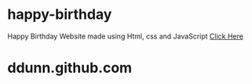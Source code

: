 # happy-birthday
Happy Birthday Website made using Html, css and JavaScript
<a href="https://programmergaurav.me/happy-birthday/?name=Gaurav" target="blank">Click Here</a>
# ddunn.github.com
